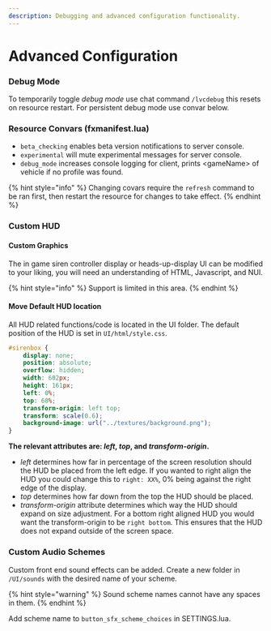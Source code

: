 ```yaml
---
description: Debugging and advanced configuration functionality.
---
```


# Advanced Configuration

### Debug Mode

To temporarily toggle _debug mode_ use chat command `/lvcdebug` this resets on resource restart. For persistent debug mode use convar below.

### **Resource Convars (fxmanifest.lua)**

* `beta_checking` enables beta version notifications to server console.
* `experimental` will mute experimental messages for server console.
* `debug_mode` increases console logging for client, prints \<gameName> of vehicle if no profile was found.

{% hint style="info" %}
Changing covars require the `refresh` command to be ran first, then restart the resource for changes to take effect.
{% endhint %}

### Custom HUD

#### Custom Graphics

The in game siren controller display or heads-up-display UI can be modified to your liking, you will need an understanding of HTML, Javascript, and NUI.&#x20;

{% hint style="info" %}
Support is limited in this area.
{% endhint %}

#### Move Default HUD location

All HUD related functions/code is located in the UI folder. The default position of the HUD is set in `UI/html/style.css`.

```css
#sirenbox {
	display: none;
	position: absolute;
	overflow: hidden;
	width: 602px;
	height: 161px;
	left: 0%;
	top: 68%;
	transform-origin: left top;
	transform: scale(0.6);
	background-image: url("../textures/background.png");
}
```

**The relevant attributes are: **_**left**_**, **_**top**_**, and **_**transform-origin**_**.**

* _left_ determines how far in percentage of the screen resolution should the HUD be placed from the left edge. If you wanted to right align the HUD you could change this to `right: XX%`, 0% being against the right edge of the display.
* _top_ determines how far down from the top the HUD should be placed.
* _transform-origin_ attribute determines which way the HUD should expand on size adjustment. For a bottom right aligned HUD you would want the transform-origin to be `right bottom`. This ensures that the HUD does not expand outside of the screen space.

### Custom Audio Schemes

Custom front end sound effects can be added. Create a new folder in `/UI/sounds` with the desired name of your scheme.

{% hint style="warning" %}
Sound scheme names cannot have any spaces in them.
{% endhint %}

Add scheme name to `button_sfx_scheme_choices` in SETTINGS.lua.
